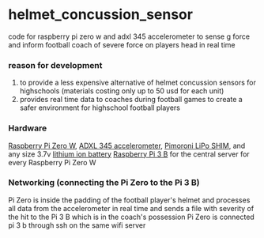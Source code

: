 # helmet_concussion_sensor
code for raspberry pi zero w and adxl 345 accelerometer to sense g force and inform football coach of severe force on players head in real time

### reason for development
1. to provide a less expensive alternative of helmet concussion sensors for highschools (materials costing only up to 50 usd for each unit)
2. provides real time data to coaches during football games to create a safer environment for highschool football players

### Hardware
[Raspberry Pi Zero W](https://www.adafruit.com/product/3400), [ADXL 345 accelerometer](https://www.adafruit.com/product/1231), [Pimoroni LiPo SHIM](https://www.adafruit.com/product/3196), and any size 3.7v [lithium ion battery](https://www.adafruit.com/?q=lithihium%20ion)
[Raspberry Pi 3 B](https://www.adafruit.com/product/3055) for the central server for every Raspberry Pi Zero W

### Networking (connecting the Pi Zero to the Pi 3 B)
Pi Zero is inside the padding of the football player's helmet and processes all data from the accelerometer in real time and sends a file with severity of the hit to the Pi 3 B which is in the coach's possession 
Pi Zero is connected pi 3 b through ssh on the same wifi server 
